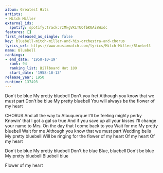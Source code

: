 ```yaml
---
album: Greatest Hits
artists:
- Mitch Miller
external_ids:
  spotify: spotify:track:7zMkgVKLTUQfbKUAiBWxdc
features: []
first_released_as_single: false
key: bluebell-mitch-miller-and-his-orchestra-and-chorus
lyrics_url: https://www.musixmatch.com/lyrics/Mitch-Miller/Bluebell
name: Bluebell
rankings:
- end_date: '1958-10-19'
  rank: 94
  ranking_list: Billboard Hot 100
  start_date: '1958-10-13'
release_year: 1950
runtime: 137493
---
```

Don't be blue
My pretty bluebell
Don't you fret
Although you know that we must part
Don't be blue
My pretty bluebell
You will always be the flower of my heart

CHORUS
And all the way to Albuquerque
I'll be feeling mighty perky
Knowin' that I got a gal so true
And if you save up all your kisses
I'll change your name to Mrs.
On the day that I come back to you
Wait for me
My pretty bluebell
Wait for me
Although you know that we must part
Wedding bells
My pretty bluebell
Will be ringing for the flower of my heart
Of my heart
Of my heart

Don't be blue
My pretty bluebell
Don't be blue
Blue, bluebell
Don't be blue
My pretty bluebell
Bluebell blue


Flower of my heart

